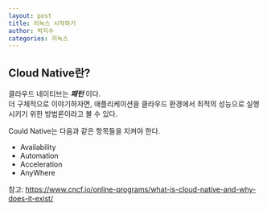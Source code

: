 ```yaml
---
layout: post
title: 리눅스 시작하기
author: 박지수
categories: 리눅스
---
```


## Cloud Native란?
클라우드 네이티브는 ***패턴*** 이다.  
더 구체적으로 이야기하자면, 애플리케이션을 클라우드 환경에서 최적의 성능으로 실행시키기 위한 방법론이라고 볼 수 있다.  

Could Native는 다음과 같은 항목들을 지켜야 한다.  
- Availability
- Automation
- Acceleration
- AnyWhere



참고: https://www.cncf.io/online-programs/what-is-cloud-native-and-why-does-it-exist/
